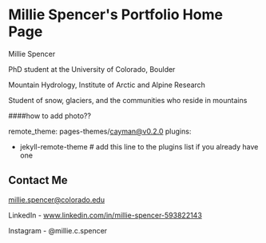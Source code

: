 # Millie Spencer's Portfolio Home Page

Millie Spencer 

PhD student at the University of Colorado, Boulder 

Mountain Hydrology, Institute of Arctic and Alpine Research 

Student of snow, glaciers, and the communities who reside in mountains

####how to add photo?? 

remote_theme: pages-themes/cayman@v0.2.0
plugins:
- jekyll-remote-theme # add this line to the plugins list if you already have one

## Contact Me

millie.spencer@colorado.edu

LinkedIn - www.linkedin.com/in/millie-spencer-593822143

Instagram - @millie.c.spencer
